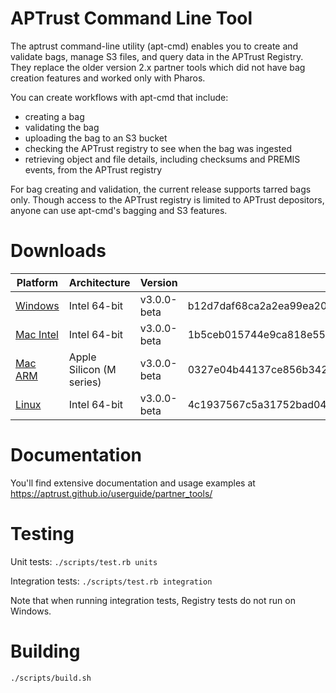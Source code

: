 # APTrust Command Line Tool

The aptrust command-line utility (apt-cmd) enables you to create and validate 
bags, manage S3 files, and query data in the APTrust Registry. They replace 
the older version 2.x partner tools which did not have bag creation features 
and worked only with Pharos.

You can create workflows with apt-cmd that include:

* creating a bag
* validating the bag
* uploading the bag to an S3 bucket
* checking the APTrust registry to see when the bag was ingested
* retrieving object and file details, including checksums and PREMIS events, 
from the APTrust registry

For bag creating and validation, the current release supports tarred bags 
only. Though access to the APTrust registry is limited to APTrust depositors, 
anyone can use apt-cmd's bagging and S3 features.

# Downloads

| Platform | Architecture | Version | SHA-256 |
| -------- | ------------ | ------- | ------- |
| [Windows](https://s3.amazonaws.com/aptrust.public.download/apt-cmd/v3.0.0-beta/windows/apt-cmd.exe) | Intel 64-bit | v3.0.0-beta | b12d7daf68ca2a2ea99ea208143e4571cf49fd8221ea1998a9b4f5db9774b631 |
| [Mac Intel](https://s3.amazonaws.com/aptrust.public.download/apt-cmd/v3.0.0-beta/mac-intel/apt-cmd)  | Intel 64-bit | v3.0.0-beta | 1b5ceb015744e9ca818e5526f0940988fd4dad7f56c1bde105762bd89522265b |
| [Mac ARM](https://s3.amazonaws.com/aptrust.public.download/apt-cmd/v3.0.0-beta/mac-arm/apt-cmd) | Apple Silicon (M series) | v3.0.0-beta | 0327e04b44137ce856b342542563133b9f8184364513394013bf200939dd6c8e |
| [Linux](https://s3.amazonaws.com/aptrust.public.download/apt-cmd/v3.0.0-beta/linux/apt-cmd) | Intel 64-bit | v3.0.0-beta | 4c1937567c5a31752bad04147efd1577dc1e3995f8334f225b5b683709117f58 |

# Documentation

You'll find extensive documentation and usage examples at https://aptrust.github.io/userguide/partner_tools/

# Testing

Unit tests: `./scripts/test.rb units`

Integration tests: `./scripts/test.rb integration`

Note that when running integration tests, Registry tests do not run on Windows.

# Building

`./scripts/build.sh`
